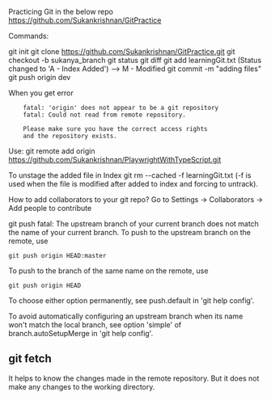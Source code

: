 Practicing Git in the below repo
https://github.com/Sukankrishnan/GitPractice

Commands:

git init
git clone https://github.com/Sukankrishnan/GitPractice.git
git checkout -b sukanya_branch
git status
git diff
git add learningGit.txt  (Status changed to 'A - Index Added') --> M - Modified
git commit -m "adding files"
git push origin dev

When you get error 

        fatal: 'origin' does not appear to be a git repository
        fatal: Could not read from remote repository.
        
        Please make sure you have the correct access rights
        and the repository exists.

Use:
git remote add origin https://github.com/Sukankrishnan/PlaywrightWithTypeScript.git

To unstage the added file in Index
git rm --cached -f learningGit.txt   (-f is used when the file is modified after added to index and forcing to untrack).

How to add collaborators to your git repo?
Go to Settings -> Collaborators -> Add people to contribute


git push
fatal: The upstream branch of your current branch does not match
the name of your current branch.  To push to the upstream branch
on the remote, use

    git push origin HEAD:master

To push to the branch of the same name on the remote, use

    git push origin HEAD

To choose either option permanently, see push.default in 'git help config'.

To avoid automatically configuring an upstream branch when its name
won't match the local branch, see option 'simple' of branch.autoSetupMerge
in 'git help config'.

git fetch
---------
It helps to know the changes made in the remote repository. But it does not make any changes to the working directory.
